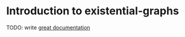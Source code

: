 # Introduction to existential-graphs

TODO: write [great documentation](http://jacobian.org/writing/what-to-write/)
